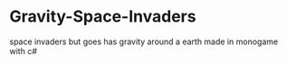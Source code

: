 # Gravity-Space-Invaders
space invaders but goes has gravity around a earth made in monogame with c#
